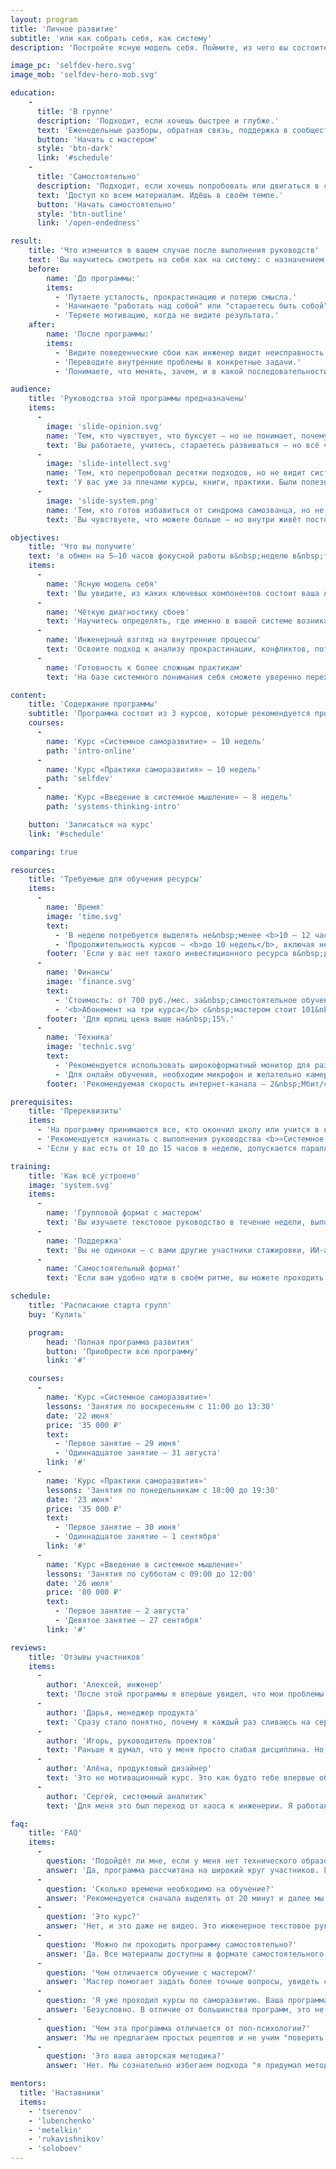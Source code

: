 ```yaml
---
layout: program
title: 'Личное развитие'
subtitle: 'или как собрать себя, как систему'
description: 'Постройте ясную модель себя. Поймите, из чего вы состоите. Что вас двигает. Что мешает. И как это изменить.'

image_pc: 'selfdev-hero.svg'
image_mob: 'selfdev-hero-mob.svg'

education:
    -
      title: 'В группе'
      description: 'Подходит, если хочешь быстрее и глубже.'
      text: 'Еженедельные разборы, обратная связь, поддержка в сообществе.'
      button: 'Начать с мастером'
      style: 'btn-dark'
      link: '#schedule'
    -
      title: 'Самостоятельно'
      description: 'Подходит, если хочешь попробовать или двигаться в своем ритме.'
      text: 'Доступ ко всем материалам. Идёшь в своём темпе.'
      button: 'Начать самостоятельно'
      style: 'btn-outline'
      link: '/open-endedness'

result:
    title: 'Что изменится в вашем случае после выполнения руководств'
    text: 'Вы научитесь смотреть на себя как на систему: с назначением, логикой поведения, узлами сбоев и точками роста. Вместо туманных ощущений вроде "что‑то не так" появится конкретика: где именно происходит сбой, почему он повторяется и что с этим делать. Вы перестанете метаться между лайфхаками и советами гуру — и начнёте сами выстраивать устойчивую траекторию развития.'
    before:
        name: 'До программы:'
        items:
          - 'Путаете усталость, прокрастинацию и потерю смысла.'
          - 'Начинаете "работать над собой" или "стараетесь быть собой", не понимая, что именно и как менять.'
          - 'Теряете мотивацию, когда не видите результата.'
    after:
        name: 'После программы:'
        items:
          - 'Видите поведенческие сбои как инженер видит неисправность в системе.'
          - 'Переводите внутренние проблемы в конкретные задачи.'
          - 'Понимаете, что менять, зачем, и в какой последовательности.'

audience:
    title: 'Руководства этой программы предназначены'
    items:
      -
        image: 'slide-opinion.svg'
        name: 'Тем, кто чувствует, что буксует — но не понимает, почему'
        text: 'Вы работаете, учитесь, стараетесь развиваться — но всё чаще ловите себя на ощущении пробуксовки. Прогресса нет, удовлетворения тоже. Вы хотите понять, где и почему застряли, чтобы наконец сдвинуться с места — не методом перебора, а осознанно.'
      -
        image: 'slide-intellect.svg'
        name: 'Тем, кто перепробовал десятки подходов, но не видит системных изменений'
        text: 'У вас уже за плечами курсы, книги, практики. Были полезные идеи — но они не закрепились. Всё, что вы пробовали, так и осталось несвязанным. Вы ищете не очередной метод, а рамку, которая поможет увязать опыт в систему и, наконец, начать движение вперёд — не по кругу, а по восходящей траектории.'
      -
        image: 'slide-system.png'
        name: 'Тем, кто готов избавиться от синдрома самозванца, но не понимает, что именно нужно менять'
        text: 'Вы чувствуете, что можете больше — но внутри живёт постоянное сомнение: "А вдруг это случайность? А вдруг я недостаточно компетентен?" Вы пробуете "поверить в себя", но это не работает надолго. Вам важно не просто поднять уверенность, а понять, откуда берётся внутренний сбой — и как системно изменить свою личную архитектуру, чтобы опираться на реальные основания, а не на самоутешение.'

objectives:
    title: 'Что вы получите'
    text: 'в обмен на 5–10 часов фокусной работы в&nbsp;неделю в&nbsp;течении 9&nbsp;недель'
    items:
      -
        name: 'Ясную модель себя'
        text: 'Вы увидите, из каких ключевых компонентов состоит ваша личность и как они связаны между собой'
      -
        name: 'Чёткую диагностику сбоев'
        text: 'Научитесь определять, где именно в вашей системе возникают повторяющиеся ошибки и почему'
      -
        name: 'Инженерный взгляд на внутренние процессы'
        text: 'Освоите подход к анализу прокрастинации, конфликтов, потери мотивации не через эмоции, а через структуру'
      -
        name: 'Готовность к более сложным практикам'
        text: 'На базе системного понимания себя сможете уверенно переходить к глубокому саморазвитию и перестройке личной стратегии'

content:
    title: 'Содержание программы'
    subtitle: 'Программа состоит из 3 курсов, которые рекомендуется проходить последовательно'
    courses:
      -
        name: 'Курс «Системное саморазвитие» — 10 недель'
        path: 'intro-online'
      -
        name: 'Курс «Практики саморазвития» — 10 недель'
        path: 'selfdev'
      -
        name: 'Курс «Введение в системное мышление» — 8 недель'
        path: 'systems-thinking-intro'

    button: 'Записаться на курс'
    link: '#schedule'

comparing: true

resources:
    title: 'Требуемые для обучения ресурсы'
    items:
      -
        name: 'Время'
        image: 'time.svg'
        text:
          - 'В неделю потребуется выделять не&nbsp;менее <b>10 — 12 часов</b>.'
          - 'Продолжительность курсов — <b>до 10 недель</b>, включая неделю на&nbsp;подготовку к&nbsp;защите.'
        footer: 'Если у вас нет такого инвестиционного ресурса в&nbsp;данный момент, отложите прохождение курсов.'
      -
        name: 'Финансы'
        image: 'finance.svg'
        text:
          - 'Стоимость: от 700 руб./мес. за&nbsp;самостоятельное обучение, до&nbsp;69&nbsp;тыс.&nbsp;руб. за&nbsp;курс с&nbsp;мастером.'
          - '<b>Абонемент на три курса</b> с&nbsp;мастером стоит 101&nbsp;тыс.&nbsp;руб. (с&nbsp;учётом скидки&nbsp;20%).'
        footer: 'Для юрлиц цена выше на&nbsp;15%.'
      -
        name: 'Техника'
        image: 'technic.svg'
        text:
          - 'Рекомендуется использовать широкоформатный монитор для разделения на два экрана: один для курса, другой для заметок.'
          - 'Для онлайн обучения, необходим микрофон и желательно камеру.'
        footer: 'Рекомендуемая скорость интернет-канала — 2&nbsp;Мбит/с и&nbsp;выше.'

prerequisites:
    title: 'Пререквизиты'
    items:
      - 'На программу принимаются все, кто окончил школу или учится в вузе. Наличие технического образования не требуется.'
      - 'Рекомендуется начинать с выполнения руководства <b>«Системное саморазвитие»</b>, особенно если вы впервые сталкиваетесь с инженерным подходом к личности.'
      - 'Если у вас есть от 10 до 15 часов в неделю, допускается параллельное изучение руководства <b>«Практики саморазвития»</b>. Однако, одновременное прохождение всех руководств не рекомендуется — так вы теряете фокус и снижаете глубину проработки.'

training:
    title: 'Как всё устроено'
    image: 'system.svg'
    items:
      -
        name: 'Групповой формат с мастером'
        text: 'Вы изучаете текстовое руководство в течение недели, выполняете задания и участвуете в еженедельной онлайн-встрече с мастером. На встрече разбираются ключевые идеи и вопросы. Мастер проверяет ваши задания, даёт обратную связь в чате Telegram и комментирует ваши публикации в клубе единомышленников.'
      -
        name: 'Поддержка'
        text: 'Вы не одиноки — с вами другие участники стажировки, ИИ-ассистент, а также сообщество в клубе. Это среда, в которой можно обсуждать, уточнять и углублять понимание.'
      -
        name: 'Самостоятельный формат'
        text: 'Если вам удобно идти в своём ритме, вы можете проходить руководство самостоятельно — без обратной связи от мастера. Для доступа к материалам оформите <a href="/open-endedness">подписку</a>.'

schedule:
    title: 'Расписание старта групп'
    buy: 'Купить'

    program:
        head: 'Полная программа развития'
        button: 'Приобрести всю программу'
        link: '#'

    courses:
      -
        name: 'Курс «Системное саморазвитие»'
        lessons: 'Занятия по воскресеньям с 11:00 до 13:30'
        date: '22 июня'
        price: '35 000 ₽'
        text:
          - 'Первое занятие — 29 июня'
          - 'Одиннадцатое занятие — 31 августа'
        link: '#'
      -
        name: 'Курс «Практики саморазвития»'
        lessons: 'Занятия по понедельникам с 18:00 до 19:30'
        date: '23 июня'
        price: '35 000 ₽'
        text:
          - 'Первое занятие — 30 июня'
          - 'Одиннадцатое занятие — 1 сентября'
        link: '#'
      -
        name: 'Курс «Введение в системное мышление»'
        lessons: 'Занятия по субботам с 09:00 до 12:00'
        date: '26 июля'
        price: '80 000 ₽'
        text:
          - 'Первое занятие — 2 августа'
          - 'Девятое занятие — 27 сентября'
        link: '#'

reviews:
    title: 'Отзывы участников'
    items:
      -
        author: 'Алексей, инженер'
        text: 'После этой программы я впервые увидел, что мои проблемы — не “во мне”, а в том, как я думаю. И это можно чинить.'
      -
        author: 'Дарья, менеджер продукта'
        text: 'Сразу стало понятно, почему я каждый раз сливаюсь на середине любого проекта. И что с этим делать.'
      -
        author: 'Игорь, руководитель проектов'
        text: 'Раньше я думал, что у меня просто слабая дисциплина. Но, пройдя Интро, понял: я всё время пытался решать не ту задачу. Вместо силы воли мне не хватало архитектуры себя. Теперь у меня есть карта — куда смотреть и что менять.'
      -
        author: 'Алёна, продуктовый дизайнер'
        text: 'Это не мотивационный курс. Это как будто тебе впервые объяснили, как ты вообще устроен. Я наконец-то увидела, почему постоянно возвращаюсь к одним и тем же ошибкам. И впервые поняла, с чего начать изменения, чтобы они были устойчивыми.'
      -
        author: 'Сергей, системный аналитик'
        text: 'Для меня это был переход от хаоса к инженерии. Я работал с коучами, психологами, практиками — было полезно, но всё разрозненно. А тут — целостная система. Без давления, без оценок. Просто логика, структура и спокойная работа над собой.'

faq:
    title: 'FAQ'
    items:
      -
        question: 'Подойдёт ли мне, если у меня нет технического образования?'
        answer: 'Да, программа рассчитана на широкий круг участников. Главное — желание мыслить системно и готовность работать с собой как с системой. У вас будет своя траектория развития. '
      -
        question: 'Сколько времени необходимо на обучение?'
        answer: 'Рекомендуется сначала выделять от 20 минут и далее мы дойдем до 1,5 часов в день. В среднем вам будет необходимо 5–10 часов в неделю, чтобы вы успевали не только изучать материалы, но и применять их к собственной жизни и работе.'
      -
        question: 'Это курс?'
        answer: 'Нет, и это даже не видео. Это инженерное текстовое руководство, которое вы применяете в своей реальности. Его можно использовать повторно — как инструмент диагностики и анализа изменений.'
      -
        question: 'Можно ли проходить программу самостоятельно?'
        answer: 'Да. Все материалы доступны в формате самостоятельного изучения: вы получаете тексты, упраждения для можелирования, пояснения и работаете в удобном для вас ритме. Однако, без проверки мастером.'
      -
        question: 'Чем отличается обучение с мастером?'
        answer: 'Мастер помогает задать более точные вопросы, увидеть слепые зоны, ускорить диагностику и перейти от теории к практике. Многие участники отмечают, что сопровождение позволяет глубже проработать материал и быстрее получить результат.'
      -
        question: 'Я уже проходил курсы по саморазвитию. Ваша программа будет ли полезна?'
        answer: 'Безусловно. В отличие от большинства программ, это не набор советов и отдельных техник. Это — инженерная рамка, которая позволяет связать воедино ваш предыдущий опыт, систематизировать знания и выстроить устойчивую траекторию изменений. Мы объединили многие практики вместе: инвестирование и учет времени, мышление письмом, личное стратегирование и планирование, организация досуга, формирование окружения и многие другие.'
      -
        question: 'Чем эта программа отличается от поп-психологии?'
        answer: 'Мы не предлагаем простых рецептов и не учим "поверить в себя". Мы даём структурную модель личности, основанную на системном мышлении, инженерных подходах и лучших мировых практиках в области развития интеллекта, стратегии, ИИ и мышления.'
      -
        question: 'Это ваша авторская методика?'
        answer: 'Нет. Мы сознательно избегаем подхода "я придумал метод — следуй за мной". Эта программа — результат соединения проверенных практик из разных мировых школ: системного мышления, когнитивной науки, инженерии, методологии и образовательного дизайна. Мы собираем фундаментальное образование нового типа — без догм, но с чёткой архитектурой.'

mentors:
  title: 'Наставники'
  items:
    - 'tserenov'
    - 'lubenchenko'
    - 'metelkin'
    - 'rukavishnikov'
    - 'soloboev'
---
```

